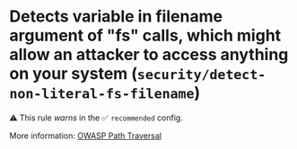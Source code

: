 # Detects variable in filename argument of "fs" calls, which might allow an attacker to access anything on your system (`security/detect-non-literal-fs-filename`)

⚠️ This rule _warns_ in the ✅ `recommended` config.

<!-- end auto-generated rule header -->

More information: [OWASP Path Traversal](https://www.owasp.org/index.php/Path_Traversal)
